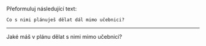 Přeformuluj následující text:

```
Co s nimi plánuješ dělat dál mimo učebnici?
```

---

<!-- chatcmpl-74qGNybm2v96XK0qF7LMAftcn4ePO -->

Jaké máš v plánu dělat s nimi mimo učebnici?
